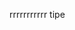 rrrrrrrrrrr tipe

<!---
Douhgn/Douhgn is a ✨ special ✨ repository because its `README.md` (this file) appears on your GitHub profile.
You can click the Preview link to take a look at your changes.
--->

